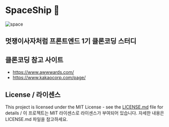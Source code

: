# SpaceShip 🚀

![space](https://user-images.githubusercontent.com/47337588/140522198-b7c41580-28d8-4308-ad64-504aa266f3c6.png)

## 멋쟁이사자처럼 프론트엔드 1기 클론코딩 스터디

## 클론코딩 참고 사이트

- https://www.awwwards.com/
- https://www.kakaocorp.com/page/

## License / 라이센스

This project is licensed under the MIT License - see the [LICENSE.md](https://gist.github.com/PurpleBooth/LICENSE.md) file for details / 이 프로젝트는 MIT 라이센스로 라이센스가 부여되어 있습니다. 자세한 내용은 LICENSE.md 파일을 참고하세요.
